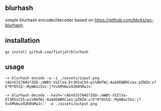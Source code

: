 blurhash
--------

simple blurhash encoder/decoder based on https://github.com/bbrks/go-blurhash.

## installation

```
go install github.com/fiatjaf/blurhash
```

## usage

```shell
~> blurhash encode -a -i ./assets/input.png
rAG+UJS[N4G?ZGD-;mWBt-XSIlVa-Et3R5xCS5~pi%9HTWj:Aa$OEWBRCies:pZNZm:x?E*R*D%tQ-:MyWBozIUs:j?V=XM%Nvo9ZKN%MwJs:
```

```shell
~> blurhash decode --hash='rAG+UJS[N4G?ZGD-;mWBt-XSIlVa-Et3R5xCS5~pi%9HTWj:Aa$OEWBRCies:pZNZm:x?E*R*D%tQ-:MyWBozIUs:j?V=XM%Nvo9ZKN%MwJs:' -o ./assets/output.png
```
